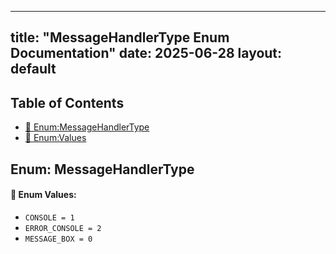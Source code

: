 <!-- Formatted by A³BS formatter.py -->
<!-- Generated by A³BS document.py -->
---
title: "MessageHandlerType Enum Documentation"
date: 2025-06-28
layout: default
---

## Table of Contents
- [🔧 Enum:MessageHandlerType](#enum-messagehandlertype)
- [🔧 Enum:Values](#enum-values)
## Enum: MessageHandlerType
#### 📝 Enum Values:
<a name="enum-values"></a>
  - `CONSOLE = 1`
  - `ERROR_CONSOLE = 2`
  - `MESSAGE_BOX = 0`